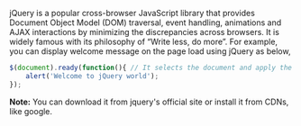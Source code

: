 
  jQuery is a popular cross-browser JavaScript library that provides Document Object Model (DOM) traversal, event handling, animations and AJAX interactions by minimizing the discrepancies across browsers. It is widely famous with its philosophy of “Write less, do more”. For example, you can display welcome message on the page load using jQuery as below,

  ```javascript
  $(document).ready(function(){ // It selects the document and apply the function on page load
      alert('Welcome to jQuery world');
  });
  ```

  **Note:** You can download it from jquery's official site or install it from CDNs, like google.
